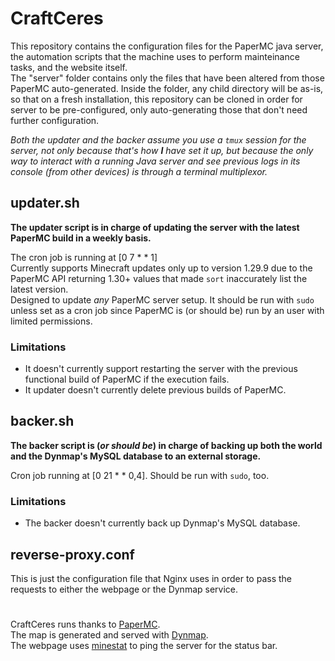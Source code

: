 # CraftCeres

This repository contains the configuration files for the PaperMC java server, the automation scripts that the machine uses to perform mainteinance tasks, and the website itself.<br>
The "server" folder contains only the files that have been altered from those PaperMC auto-generated. Inside the folder, any child directory will be as-is, so that on a fresh installation, this repository can be cloned in order for server to be pre-configured, only auto-generating those that don't need further configuration.

_Both the updater and the backer assume you use a `tmux` session for the server, not only because that's how __I__ have set it up, but because the only way to interact with a running Java server and see previous logs in its console (from other devices) is through a terminal multiplexor._


## updater.sh

__The updater script is in charge of updating the server with the latest PaperMC build in a weekly basis.__

The cron job is running at [0 7 * * 1]<br>
Currently supports Minecraft updates only up to version 1.29.9 due to the PaperMC API returning 1.30+ values that made `sort` inaccurately list the latest version.<br>
Designed to update _any_ PaperMC server setup. It should be run with `sudo` unless set as a cron job since PaperMC is (or should be) run by an user with limited permissions.

### Limitations

- It doesn't currently support restarting the server with the previous functional build of PaperMC if the execution fails.
- It updater doesn't currently delete previous builds of PaperMC.

## backer.sh

__The backer script is (_or should be_) in charge of backing up both the world and the Dynmap's MySQL database to an external storage.__

Cron job running at [0 21 * * 0,4]. Should be run with `sudo`, too.

### Limitations

- The backer doesn't currently back up Dynmap's MySQL database.

## reverse-proxy.conf

This is just the configuration file that Nginx uses in order to pass the requests to either the webpage or the Dynmap service.

#

CraftCeres runs thanks to [PaperMC](https://github.com/PaperMC).<br>
The map is generated and served with [Dynmap](https://github.com/webbukkit/dynmap).<br>
The webpage uses [minestat](https://github.com/FragLand/minestat) to ping the server for the status bar.
